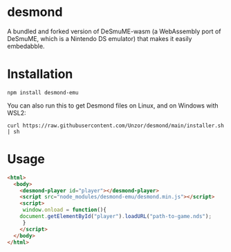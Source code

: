 # desmond
A bundled and forked version of DeSmuME-wasm (a WebAssembly port of DeSmuME, which is a Nintendo DS emulator) that makes it easily embedabble.

# Installation
```
npm install desmond-emu
```

You can also run this to get Desmond files on Linux, and on Windows with WSL2:
```
curl https://raw.githubusercontent.com/Unzor/desmond/main/installer.sh | sh
```

# Usage
```html
<html>
  <body>
    <desmond-player id="player"></desmond-player>
    <script src="node_modules/desmond-emu/desmond.min.js"></script>
    <script>
     window.onload = function(){
    document.getElementById("player").loadURL("path-to-game.nds");
     }
    </script>
  </body>
</html>
